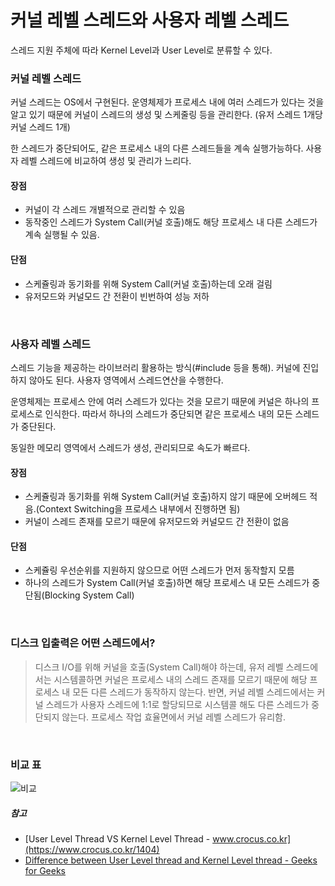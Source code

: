 # 커널 레벨 스레드와 사용자 레벨 스레드
스레드 지원 주체에 따라 Kernel Level과 User Level로 분류할 수 있다.

### 커널 레벨 스레드
커널 스레드는 OS에서 구현된다. 운영체제가 프로세스 내에 여러 스레드가 있다는 것을 알고 있기 때문에 커널이 스레드의 생성 및 스케줄링 등을 관리한다. (유저 스레드 1개당 커널 스레드 1개)

한 스레드가 중단되어도, 같은 프로세스 내의 다른 스레드들을 계속 실행가능하다. 사용자 레벨 스레드에 비교하여 생성 및 관리가 느리다.

#### 장점
- 커널이 각 스레드 개별적으로 관리할 수 있음
- 동작중인 스레드가 System Call(커널 호출)해도 해당 프로세스 내 다른 스레드가 계속 실행될 수 있음.

#### 단점
- 스케쥴링과 동기화를 위해 System Call(커널 호출)하는데 오래 걸림
- 유저모드와 커널모드 간 전환이 빈번하여 성능 저하

<br/>

### 사용자 레벨 스레드
스레드 기능을 제공하는 라이브러리 활용하는 방식(#include <thread> 등을 통해). 커널에 진입하지 않아도 된다. 사용자 영역에서 스레드연산을 수행한다.

운영체제는 프로세스 안에 여러 스레드가 있다는 것을 모르기 때문에 커널은 하나의 프로세스로 인식한다. 따라서 하나의 스레드가 중단되면 같은 프로세스 내의 모든 스레드가 중단된다.

동일한 메모리 영역에서 스레드가 생성, 관리되므로 속도가 빠르다.

#### 장점
- 스케쥴링과 동기화를 위해 System Call(커널 호출)하지 않기 때문에 오버헤드 적음.(Context Switching을 프로세스 내부에서 진행하면 됨)
- 커널이 스레드 존재를 모르기 때문에 유저모드와 커널모드 간 전환이 없음

#### 단점
- 스케쥴링 우선순위를 지원하지 않으므로 어떤 스레드가 먼저 동작할지 모름
- 하나의 스레드가 System Call(커널 호출)하면 해당 프로세스 내 모든 스레드가 중단됨(Blocking System Call)

<br/>


### 디스크 입출력은 어떤 스레드에서?
> 디스크 I/O를 위해 커널을 호출(System Call)해야 하는데, 유저 레벨 스레드에서는 시스템콜하면 커널은 프로세스 내의 스레드 존재를 모르기 때문에 해당 프로세스 내 모든 다른 스레드가 동작하지 않는다. 반면, 커널 레벨 스레드에서는 커널 스레드가 사용자 스레드에 1:1로 할당되므로 시스템콜 해도 다른 스레드가 중단되지 않는다. 프로세스 작업 효율면에서 커널 레벨 스레드가 유리함.

<br/>

### 비교 표
![비교](https://discuss.leetcode.com/assets/uploads/files/1496221013085-screenshot-1.png)


##### 참고
- [User Level Thread VS Kernel Level Thread - www.crocus.co.kr](https://www.crocus.co.kr/1404)
- [Difference between User Level thread and Kernel Level thread - Geeks for Geeks](https://www.geeksforgeeks.org/difference-between-user-level-thread-and-kernel-level-thread/)
